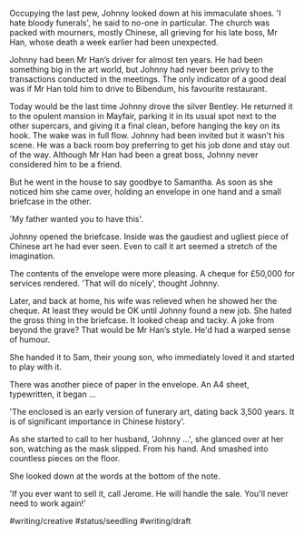 Occupying the last pew, Johnny looked down at his immaculate shoes. 'I hate bloody funerals', he said to no-one in particular. The church was packed with mourners, mostly Chinese, all grieving for his late boss, Mr Han, whose death a week earlier had been unexpected.

Johnny had been Mr Han’s driver for almost ten years. He had been something big in the art world, but Johnny had never been privy to the transactions conducted in the meetings. The only indicator of a good deal was if Mr Han told him to drive to Bibendum, his favourite restaurant. 

Today would be the last time Johnny drove the silver Bentley. He returned it to the opulent mansion in Mayfair, parking it in its usual spot next to the other supercars, and giving it a final clean, before hanging the key on its hook. The wake was in full flow. Johnny had been invited but it wasn't his scene. He was a back room boy preferring to get his job done and stay out of the way. Although Mr Han had been a great boss, Johnny never considered him to be a friend.

But he went in the house to say goodbye to Samantha. As soon as she noticed him she came over, holding an envelope in one hand and a small briefcase in the other. 

'My father wanted you to have this'.

Johnny opened the briefcase. Inside was the gaudiest and ugliest piece of Chinese art he had ever seen. Even to call it art seemed a stretch of the imagination. 

The contents of the envelope were more pleasing. A cheque for £50,000 for services rendered. 'That will do nicely', thought Johnny.

Later, and back at home, his wife was relieved when he showed her the cheque. At least they would be OK until Johnny found a new job. She hated the gross thing in the briefcase. It looked cheap and tacky. A joke from beyond the grave? That would be Mr Han’s style. He'd had a warped sense of humour.

She handed it to Sam, their young son, who immediately loved it and started to play with it.

There was another piece of paper in the envelope. An A4 sheet, typewritten, it began ...

'The enclosed is an early version of funerary art, dating back 3,500 years. It is of significant importance in Chinese history'.

As she started to call to her husband, 'Johnny ...', she glanced over at her son, watching as the mask slipped. From his hand. And smashed into countless pieces on the floor.

She looked down at the words at the bottom of the note.

'If you ever want to sell it, call Jerome. He will handle the sale. You'll never need to work again!'

#writing/creative #status/seedling #writing/draft 
